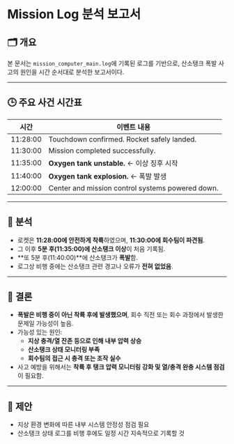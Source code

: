 # Mission Log 분석 보고서

## 🗂 개요

본 문서는 `mission_computer_main.log`에 기록된 로그를 기반으로, 산소탱크 폭발 사고의 원인을 시간 순서대로 분석한 보고서이다.

---

## 🕒 주요 사건 시간표

| 시간             | 이벤트 내용                                         |
|------------------|----------------------------------------------------|
| 11:28:00         | Touchdown confirmed. Rocket safely landed.         |
| 11:30:00         | Mission completed successfully.                    |
| 11:35:00         | **Oxygen tank unstable.** ← 이상 징후 시작          |
| 11:40:00         | **Oxygen tank explosion.** ← 폭발 발생              |
| 12:00:00         | Center and mission control systems powered down.   |

---

## 🧪 분석

- 로켓은 **11:28:00에 안전하게 착륙**하였으며, **11:30:00에 회수팀이 파견됨**.
- 그 이후 **5분 후(11:35:00)에 산소탱크 이상**이 처음 기록됨.
- **또 5분 후(11:40:00)**에 산소탱크가 **폭발**함.
- 로그상 비행 중에는 산소탱크 관련 경고나 오류가 **전혀 없었음**.

---

## 🧾 결론

- **폭발은 비행 중이 아닌 착륙 후에 발생했으며**, 회수 직전 또는 회수 과정에서 발생한 문제일 가능성이 높음.
- 가능성 있는 원인:
  - **지상 충격/열 잔존 등으로 인해 내부 압력 상승**
  - **산소탱크 상태 모니터링 부족**
  - **회수팀의 접근 시 충격 또는 조작 실수**
- 사고 예방을 위해서는 **착륙 후 탱크 압력 모니터링 강화 및 열/충격 완충 시스템 점검**이 필요함.

---

## 📝 제안

- 지상 환경 변화에 따른 내부 시스템 안정성 점검 필요
- 산소탱크 상태 로그를 비행 후에도 일정 시간 지속적으로 기록할 것
